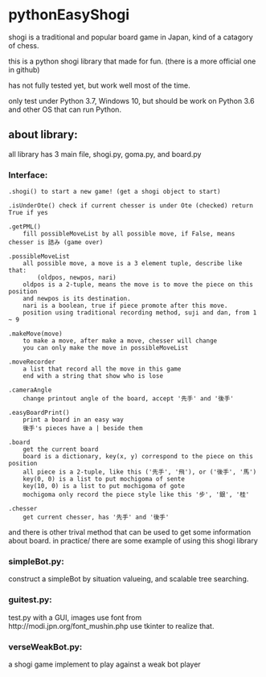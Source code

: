 # pythonEasyShogi
shogi is a traditional and popular board game in Japan, kind of a catagory of chess.

this is a python shogi library that made for fun. (there is a more official one in github)

has not fully tested yet, but work well most of the time.

only test under Python 3.7, Windows 10, but should be work on Python 3.6 and other OS that can run Python. 

<h2>about library:</h2>
all library has 3 main file, shogi.py, goma.py, and board.py

<h3>Interface:</h3>
	
	.shogi() to start a new game! (get a shogi object to start)
	
	.isUnderOte() check if current chesser is under Ote (checked) return True if yes
    
	.getPML()
		fill possibleMoveList by all possible move, if False, means chesser is 詰み (game over)
    
	.possibleMoveList 
		all possible move, a move is a 3 element tuple, describe like that:
			(oldpos, newpos, nari)
		oldpos is a 2-tuple, means the move is to move the piece on this position
		and newpos is its destination.
		nari is a boolean, true if piece promote after this move.
		position using traditional recording method, suji and dan, from 1 ~ 9
    
	.makeMove(move)
		to make a move, after make a move, chesser will change
		you can only make the move in possibleMoveList   
    
	.moveRecorder
		a list that record all the move in this game
		end with a string that show who is lose
    
	.cameraAngle
		change printout angle of the board, accept '先手' and '後手'
    
	.easyBoardPrint()
		print a board in an easy way
		後手's pieces have a | beside them
    
	.board
		get the current board
		board is a dictionary, key(x, y) correspond to the piece on this position
		all piece is a 2-tuple, like this ('先手', '飛'), or ('後手', '馬')
		key(0, 0) is a list to put mochigoma of sente
		key(10, 0) is a list to put mochigoma of gote
		mochigoma only record the piece style like this '步', '銀', '桂'
    
	.chesser
		get current chesser, has '先手' and '後手'

and there is other trival method that can be used to get some information about board.
in practice/ there are some example of using this shogi library

<h3>simpleBot.py:</h3>
	construct a simpleBot by situation valueing, and scalable tree searching.
	
<h3>guitest.py:</h3>
	test.py with a GUI, images use font from http://modi.jpn.org/font_mushin.php
	use tkinter to realize that.
	
<h3>verseWeakBot.py:</h3>
	a shogi game implement to play against a weak bot player

